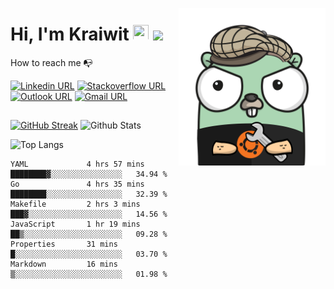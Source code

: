 [//]: # (<img align="right" width="235" src="https://github.com/arsmn/arsmn/blob/main/magician_gopher.png">)
<img align="right" width="235" src="assets/img/my_gopher.png">

# Hi, I'm Kraiwit <img src="https://media.giphy.com/media/hvRJCLFzcasrR4ia7z/giphy.gif" width="25px" height="25px"> ![](https://komarev.com/ghpvc/?username=parlarlax&label=PROFILE+VIEWS)

How to reach me :mailbox_with_no_mail:

[![Linkedin URL](https://img.shields.io/badge/LinkedIn-0077B5?style=for-the-badge&logo=linkedin&logoColor=white)](https://www.linkedin.com/in/kraiwit-tongkul-545b0b64/)
[![Stackoverflow URL](https://img.shields.io/badge/Stackoverflow-ef8236?style=for-the-badge&logo=stackoverflow&logoColor=white)](https://stackoverflow.com/users/15555894/lax-tongkul)
[![Outlook URL](https://img.shields.io/badge/Outlook-0078D4?style=for-the-badge&logo=microsoft-outlook&logoColor=white)](mailto:lax.ltk@outlook.com)
[![Gmail URL](https://img.shields.io/badge/Gmail-D14836?style=for-the-badge&logo=gmail&logoColor=white)](mailto:lax.ltk@gmail.com)




##
[![GitHub Streak](https://github-readme-streak-stats.herokuapp.com?user=parlarlax&theme=dark)](https://git.io/streak-stats)
![Github Stats](https://github-readme-stats.vercel.app/api?username=parlarlax&show_icons=true&theme=github_dark&include_all_commits=true&custom_title=GitHub%20Stats)

![Top Langs](https://github-readme-stats.vercel.app/api/top-langs/?username=parlarlax&hide=css,html&theme=github_dark&layout=compact)

<!--START_SECTION:waka-->

```text
YAML             4 hrs 57 mins   ████████▓░░░░░░░░░░░░░░░░   34.94 %
Go               4 hrs 35 mins   ████████░░░░░░░░░░░░░░░░░   32.39 %
Makefile         2 hrs 3 mins    ███▓░░░░░░░░░░░░░░░░░░░░░   14.56 %
JavaScript       1 hr 19 mins    ██▒░░░░░░░░░░░░░░░░░░░░░░   09.28 %
Properties       31 mins         █░░░░░░░░░░░░░░░░░░░░░░░░   03.70 %
Markdown         16 mins         ▒░░░░░░░░░░░░░░░░░░░░░░░░   01.98 %
```

<!--END_SECTION:waka-->
